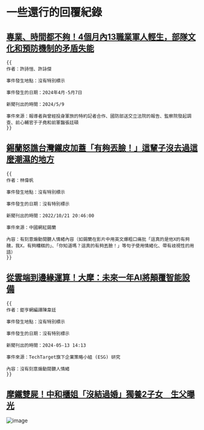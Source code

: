# 一些還行的回覆紀錄

## [專業、時間都不夠！4個月內13職業軍人輕生，部隊文化和預防機制的矛盾失能](https://www.twreporter.org/a/taiwan-soldiers-suicide-and-mental-health)

```plaintext
{{
作者：許詩愷、許詠傑

事件發生地點：沒有特別標示

事件發生的日期：2024年4月-5月7日

新聞刊出的時間：2024/5/9

事件來源：報導者與曾經投身軍旅的特約記者合作、國防部送交立法院的報告、監察院發起調查、前心輔官于子堯和前軍醫張廷碩
}}
```

## [錫蘭怒譙台灣鐵皮加蓋「有夠丟臉！」這輩子沒去過這麼潮濕的地方](https://www.setn.com/News.aspx?NewsID=1196229)

```plaintext
{{
作者：林偉帆

事件發生地點：沒有特別標示

事件發生的日期：沒有特別標示

新聞刊出的時間：2022/10/21 20:46:00

事件來源：中國網紅錫蘭

內容：有刻意煽動閱聽人情緒內容（如錫蘭在影片中用英文爆粗口痛批「這真的是他X的有夠醜，我X，有夠糟糕的」、「你知道嗎？這真的有夠丟臉！」等句子使用情緒化、帶有歧視性的用語）
}}
```

## [從雲端到邊緣運算！大摩：未來一年AI將顛覆智能設備](https://news.cnyes.com/news/id/5560043)

```plaintext
{{
作者：鉅亨網編譯陳韋廷

事件發生地點：沒有特別標示

事件發生的日期：沒有特別標示

新聞刊出的時間：2024-05-13 14:13

事件來源：TechTarget旗下企業策略小組 (ESG) 研究

內容：沒有刻意煽動閱聽人情緒
}}
```

## [摩鐵雙屍！中和櫃姐「沒結過婚」獨養2子女　生父曝光](https://www.ettoday.net/news/20240515/2738850.htm)

![image](摩鐵雙屍！中和櫃姐「沒結過婚」獨養2子女　生父曝光.png)
